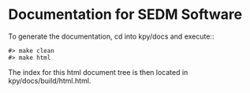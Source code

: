 Documentation for SEDM Software
===============================

To generate the documentation, cd into kpy/docs and execute::

    #> make clean
    #> make html

The index for this html document tree is then located in kpy/docs/build/html.html.

